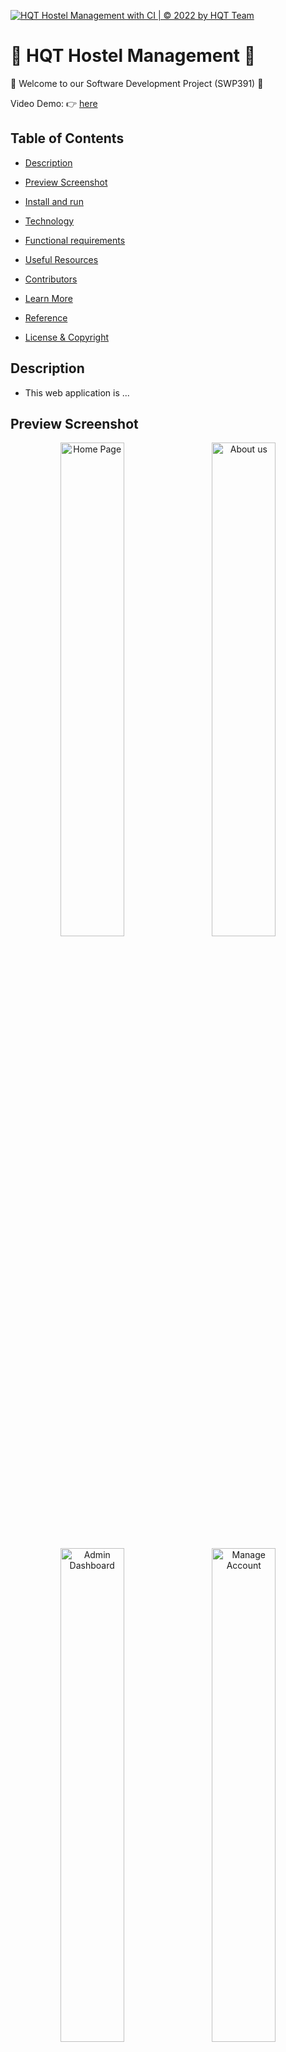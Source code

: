 [![HQT Hostel Management with CI | © 2022 by HQT Team](https://github.com/HQT-Team/hostel-management/actions/workflows/maven.yml/badge.svg)](https://github.com/HQT-Team/hostel-management/actions/workflows/maven.yml)
# 🏨 HQT Hostel Management 🏨

👋 Welcome to our Software Development Project (SWP391) 👋

Video Demo: :point_right: [here](https://www.youtube.com/watch?v=6m1wAVtJlec)

## Table of Contents

- [Description](#description)

- [Preview Screenshot](#preview-screenshot)

- [Install and run](#install-and-run)

- [Technology](#technology)

- [Functional requirements](#functional-requirements)

- [Useful Resources](#useful-resources)

- [Contributors](#contributors)

- [Learn More](#learn-more)

- [Reference](#reference)

- [License & Copyright](#license--copyright)

## Description

- This web application is ...

## Preview Screenshot

<div  align="center">

<img  src="https://github.com/HQT-Team/hostel-management/blob/main/images/p1.png"  alt="Home Page"  width="45%"></img> &nbsp;&nbsp; <img  src="https://github.com/HQT-Team/hostel-management/blob/main/images/p2.png"  alt="About us"  width="45%"></img>

<img  src="https://github.com/HQT-Team/hostel-management/blob/main/images/p3.png"  alt="Admin Dashboard"  width="45%"></img> &nbsp;&nbsp; <img  src="https://github.com/HQT-Team/hostel-management/blob/main/images/p4.png"  alt="Manage Account"  width="45%"></img>

<img  src="https://github.com/HQT-Team/hostel-management/blob/main/images/p5.png"  alt="Owner Dashboard"  width="45%"></img> &nbsp;&nbsp; <img  src="https://github.com/HQT-Team/hostel-management/blob/main/images/p6.png"  alt="Manage Room"  width="45%"></img>

<img  src="https://github.com/HQT-Team/hostel-management/blob/main/images/p7.png"  alt="Renter Dashboard"  width="45%"></img> &nbsp;&nbsp; <img  src="https://github.com/HQT-Team/hostel-management/blob/main/images/p8.png"  alt="List Bills"  width="45%"></img>

</div>

## Install and run

### Required

- Open source code with IntelliJ IDE
- Installed JDK verison 11.x or above
- Installed Tomcat server version 8.5.x or higher and below version 10
- Installed Microsoft SQL Server Management Studio 18 and run the attached project script file in the source code folder
- Installed NodeJS Latest Version and SASS

### Install
1. Clone the source code to your computer and open the source code with IntelliJ IDE
2. Wait for the libraries configured in the dependencies of the POM.xml file to be downloaded
3. Select Runs/Debug configuration
4. Select Add New Configuration
5. Select Tomcat Server Local version
6. In the Server tab, in the Application server section, link to the folder where Tomcat is installed
7. In the Server tab, in the JRE section, link to the folder where the JDK is installed
8. On the Deployment tab, click Add, select Artifact and select HappyHostel:war
9. Also in the Deployment tab, scroll down to see the Application context item is currently "/HappyHostel_war", delete "_war" and click Apply
10. In the project's IntelliJ window, open Terminal with Command Prompt
11. Run command ``` sass --watch src/main/webapp/assets/scss:src/main/webapp/assets/css ``` to build SCSS files into CSS files to display styles for pages

### Run
1. Click run to let IntelliJ turn on tomcat, build the project into a .war file and deploy it to the server
2. The web will automatically be turned on in the selected default browser or type "http://localhost:8080/HappyHostel/"

## Technology

**1. Frontend**

- HTML, CSS, Javascript, Bootstrap, jQuery
- Font awesome
- JSP - JavaServer Pages
- JSTL - JSP Standard Tag Library
- axios - Promise based HTTP client for the browser and node.js
- ...

**2. Backend**

- Servlets - a Java programming language class that is used to extend the capabilities of servers that host applications accessed by means of a request-response programming model
- JDBC - Java Database Connectivity - a Java API to connect and execute the query with the database

**3. Database**

- Microsoft SQL Server - a relational model database server produced by Microsoft

**4. Other Technologies**

- Design pattern: MVC2

**5. Tool**

- IntelliJ
- Java JDK 8
- Apache Tomcat 8.5.29
- Visual Studio Code
- Microsoft SQL Server Management Studio 18

**6.Libraries**

- Lombok
- JSTL
- sqljdbc4
 
## Functional requirements

**1. Guest:**
- [x] View home page
- [x] Login by account
- [x] Register a hostel owner account
- [x] Register a renter account by invite code

**2. Hostel Owner**
- [x] View home page
- [x] Login by account
- [x] Logout
- [x] View account information
- [x] Update account information
- [x] List hostel
- [x] Add new hostel
- [x] Update hostel information
- [x] View list services (Hostel detail)
- [x] Add new service (Hostel detail)
- [x] Room detail
- [x] Add room
- [x] Generate room account
- [x] View Invite code
- [x] Update room information (room detail)
- [x] View room information
- [x] Update room consume (room detail)
- [x] View current consume (room detail)
- [x] View history update consume (room detail)
- [x] View room infrastructure (Room detail)
- [x] Add room infrastructure (Room detail)
- [x] Update infrastructure (Room detail)
- [x] Update contact (room detail)
- [x] View contract
- [x] Generate contract (in generate room account screen)
- [x] View detail invoice
- [x] View all invoice
- [x] Calculate money
- [x] Export invoice
- [x] View revenue statistic
- [x] View report statistic
- [x] View list roommates
- [x] Add roommate
- [x] Roommate information
- [x] Update roommate information
- [x] Send reports
- [x] List report
- [x] Process the report and change its state
- [x] View list notification
- [x] View detail notification
- [x] Add notification

**3. Hostel Owner**
- [x] View home page
- [x] Login by account
- [x] Logout
- [x] View account information
- [x] Update account information
- [x] Hostel detail
- [x] View list services (Hostel detail)
- [x] Room detail
- [x] View room information
- [x] View room infrastructure (Room detail)
- [x] View contract
- [x] View detail invoice
- [x] View all invoice
- [x] Export invoice
- [x] View list roommates
- [x] Add roommate
- [x] Roommate information
- [x] Update roommate information
- [x] Send reports
- [x] List report
- [x] View list notification

**4. Admin:**
- [x] View home page
- [x] Login by account
- [x] Logout
- [x] Managing account
- [x] View list account pending to approve

## Useful Resources

#| Name | Description
-| ---- | -----------
1| [Main Project Folder](https://github.com/HQT-Team/hostel-management/tree/main/HostelManagement) | -
2| [Database Script](https://github.com/HQT-Team/hostel-management/tree/main/database) | -
3| [UI Design](https://www.figma.com/file/2gRO4Afc88rHWHuuQlrR6g/Layout-Hostel?node-id=0%3A1) | Prototype for UI
4| [Resources](https://drive.google.com/drive/folders/1l4k8ewRLmPochv4mXUzeAM4PCYGqMEVg?usp=sharing) | Documents, diagrams, necessary tools...

## Contributors
- [Hoang Dang Khoa](https://github.com/khoahd7621) - SE150848 - **Leader | Front-end Developer | Back-end Developer | UI Designer (Admin/Owner)**

- [Nguyen Tan Loc](https://github.com/ngntanloc) - SE150877 - **Back-end Developer | Database Designer**

- [Ho Hai Nam](https://github.com/HaiNam-FoodBoy) - SE150929 - **Back-end Developer | Database Designer**

- [Thai Thanh Phat](https://github.com/ttphats) - SE150968 - **Back-end Developer**

- [Tran Hoai Nam](https://github.com/namth1606) - SE150921 - **Front-end Developer | UI Designer (Renter)**

## Learn More
- Updating

## Reference
- Updating

## License & Copyright

&copy; 2022 [HQT Team](https://github.com/HQT-Team) Licensed under the [GPL-3.0 LICENSE](https://github.com/HQT-Team/hostel-management/blob/main/LICENSE).
